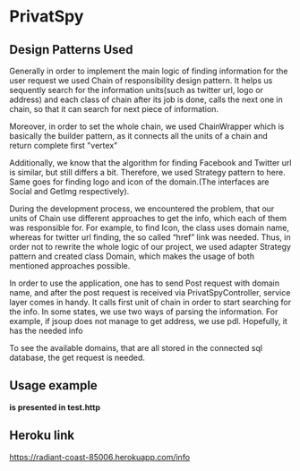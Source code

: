 # PrivatSpy

## Design Patterns Used
Generally in order to implement the main logic of finding information for the user request we used Chain of responsibility design pattern. It helps us sequently search for the information units(such as twitter url, logo or address) and each class of chain after its job is done, calls the next one in chain, so that it can search for next piece of information.

Moreover, in order to set the whole chain, we used ChainWrapper which is basically the builder pattern, as it connects all the units of a chain and return complete first "vertex" 

Additionally, we know that the algorithm for finding Facebook and Twitter url is similar, but still differs a bit. Therefore, we used Strategy pattern to here. Same goes for finding logo and icon of the domain.(The interfaces are Social and GetImg respectively).

During the development process, we encountered the problem, that our units of Chain use different approaches to get the info, which each of them was responsible for. For example, to find Icon, the class uses domain name, whereas for twitter url finding, the so called “href” link was needed.  Thus, in order not to rewrite the whole logic of our project, we used adapter Strategy pattern and created class Domain, which makes the usage of both mentioned approaches possible.

In order to use the application, one has to send Post request with domain name, and after the post request is received via PrivatSpyController, service layer comes in handy. It calls first unit of chain in order to start searching for the info. In some states, we use two ways of parsing the information. For example, if jsoup does not manage to get address, we use pdl. Hopefully, it has the needed info

To see the available domains, that are all stored in the connected sql database, the get request is needed.


## Usage example
**is presented in test.http**


## Heroku link
https://radiant-coast-85006.herokuapp.com/info









